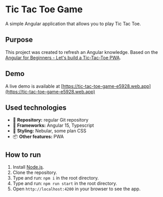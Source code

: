 # Tic Tac Toe Game

A simple Angular application that allows you to play Tic Tac Toe.

## Purpose

This project was created to refresh an Angular knowledge. Based on the [Angular for Beginners - Let's build a Tic-Tac-Toe PWA](https://www.youtube.com/watch?v=G0bBLvWXBvc).

## Demo

A live demo is available at [https://tic-tac-toe-game-e5928.web.app](https://tic-tac-toe-game-e5928.web.app)

## Used technologies

- 🎁 **Repository:** regular Git repository
- 🧰 **Frameworks:** Angular 15, Typescript
- 🎨 **Styling:** Nebular, some plan CSS
- 📦 **Other features:** PWA

## How to run

1. Install [Node.js](https://nodejs.org/en/download/).
2. Clone the repository.
3. Type and run: `npm i` in the root directory.
4. Type and run: `npm run start` in the root directory.
5. Open `http://localhost:4200` in your browser to see the app.
